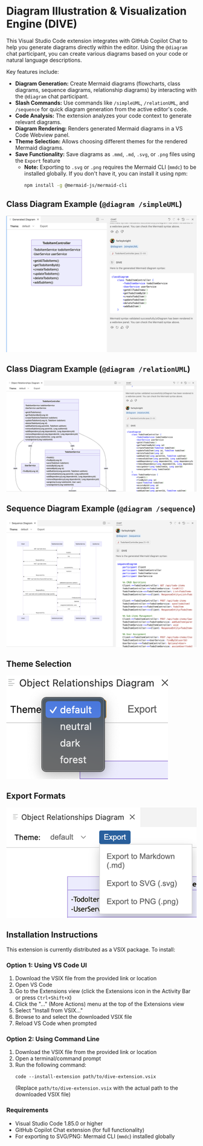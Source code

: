 # Diagram Illustration & Visualization Engine (DIVE)

This Visual Studio Code extension integrates with GitHub Copilot Chat to help you generate diagrams directly within the editor. Using the `@diagram` chat participant, you can create various diagrams based on your code or natural language descriptions.

Key features include:

*   **Diagram Generation:** Create Mermaid diagrams (flowcharts, class diagrams, sequence diagrams, relationship diagrams) by interacting with the `@diagram` chat participant.
*   **Slash Commands:** Use commands like `/simpleUML`, `/relationUML`, and `/sequence` for quick diagram generation from the active editor's code.
*   **Code Analysis:** The extension analyzes your code context to generate relevant diagrams.
*   **Diagram Rendering:** Renders generated Mermaid diagrams in a VS Code Webview panel.
*   **Theme Selection:** Allows choosing different themes for the rendered Mermaid diagrams.
*   **Save Functionality:** Save diagrams as `.mmd`, `.md`, `.svg`, or `.png` files using the `Export` feature
    *   **Note:** Exporting to `.svg` or `.png` requires the Mermaid CLI (`mmdc`) to be installed globally. If you don't have it, you can install it using npm:
        ```bash
        npm install -g @mermaid-js/mermaid-cli
        ```

## Class Diagram Example (`@diagram /simpleUML`)

![](docs/uml_diagram.png)

## Class Diagram Example (`@diagram /relationUML`)

![](docs/relation_diagram.png)

## Sequence Diagram Example (`@diagram /sequence`)

![](docs/sequence_diagram.png)

## Theme Selection

![](docs/themes.png)

## Export Formats

![](docs/export_options.png)

## Installation Instructions

This extension is currently distributed as a VSIX package. To install:

### Option 1: Using VS Code UI

1. Download the VSIX file from the provided link or location
2. Open VS Code
3. Go to the Extensions view (click the Extensions icon in the Activity Bar or press `Ctrl+Shift+X`)
4. Click the "..." (More Actions) menu at the top of the Extensions view
5. Select "Install from VSIX..."
6. Browse to and select the downloaded VSIX file
7. Reload VS Code when prompted

### Option 2: Using Command Line

1. Download the VSIX file from the provided link or location
2. Open a terminal/command prompt
3. Run the following command:
   ```
   code --install-extension path/to/dive-extension.vsix
   ```
   (Replace `path/to/dive-extension.vsix` with the actual path to the downloaded VSIX file)

### Requirements

- Visual Studio Code 1.85.0 or higher
- GitHub Copilot Chat extension (for full functionality)
- For exporting to SVG/PNG: Mermaid CLI (`mmdc`) installed globally